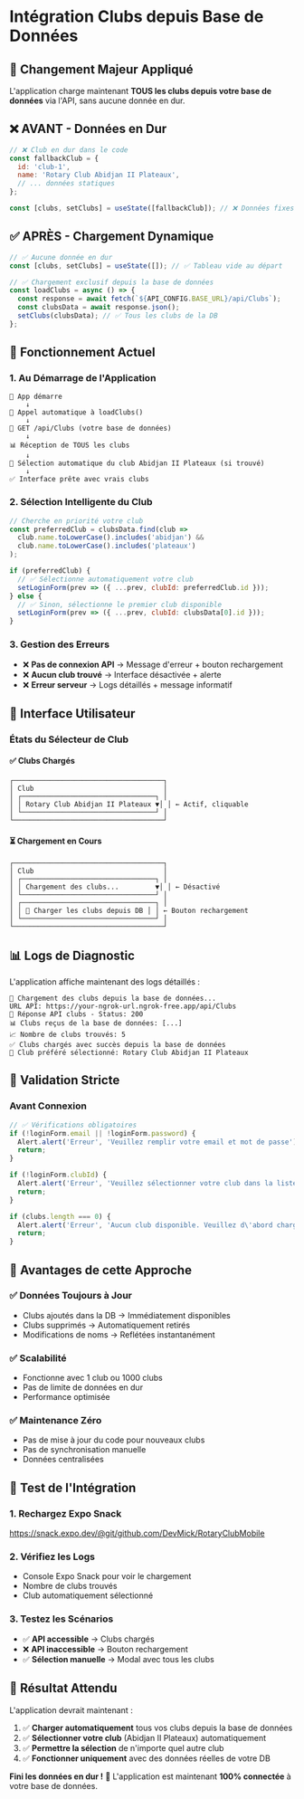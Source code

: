 # Intégration Clubs depuis Base de Données

## 🎯 **Changement Majeur Appliqué**

L'application charge maintenant **TOUS les clubs depuis votre base de données** via l'API, sans aucune donnée en dur.

## ❌ **AVANT** - Données en Dur
```javascript
// ❌ Club en dur dans le code
const fallbackClub = {
  id: 'club-1',
  name: 'Rotary Club Abidjan II Plateaux',
  // ... données statiques
};

const [clubs, setClubs] = useState([fallbackClub]); // ❌ Données fixes
```

## ✅ **APRÈS** - Chargement Dynamique
```javascript
// ✅ Aucune donnée en dur
const [clubs, setClubs] = useState([]); // ✅ Tableau vide au départ

// ✅ Chargement exclusif depuis la base de données
const loadClubs = async () => {
  const response = await fetch(`${API_CONFIG.BASE_URL}/api/Clubs`);
  const clubsData = await response.json();
  setClubs(clubsData); // ✅ Tous les clubs de la DB
};
```

## 🔄 **Fonctionnement Actuel**

### 1. **Au Démarrage de l'Application**
```
📱 App démarre
    ↓
🔄 Appel automatique à loadClubs()
    ↓
📡 GET /api/Clubs (votre base de données)
    ↓
📊 Réception de TOUS les clubs
    ↓
🎯 Sélection automatique du club Abidjan II Plateaux (si trouvé)
    ↓
✅ Interface prête avec vrais clubs
```

### 2. **Sélection Intelligente du Club**
```javascript
// Cherche en priorité votre club
const preferredClub = clubsData.find(club => 
  club.name.toLowerCase().includes('abidjan') && 
  club.name.toLowerCase().includes('plateaux')
);

if (preferredClub) {
  // ✅ Sélectionne automatiquement votre club
  setLoginForm(prev => ({ ...prev, clubId: preferredClub.id }));
} else {
  // ✅ Sinon, sélectionne le premier club disponible
  setLoginForm(prev => ({ ...prev, clubId: clubsData[0].id }));
}
```

### 3. **Gestion des Erreurs**
- ❌ **Pas de connexion API** → Message d'erreur + bouton rechargement
- ❌ **Aucun club trouvé** → Interface désactivée + alerte
- ❌ **Erreur serveur** → Logs détaillés + message informatif

## 🎨 **Interface Utilisateur**

### États du Sélecteur de Club

#### ✅ **Clubs Chargés**
```
┌─────────────────────────────────────┐
│ Club                                │
│ ┌─────────────────────────────────┐ │
│ │ Rotary Club Abidjan II Plateaux ▼│ │ ← Actif, cliquable
│ └─────────────────────────────────┘ │
└─────────────────────────────────────┘
```

#### ⏳ **Chargement en Cours**
```
┌─────────────────────────────────────┐
│ Club                                │
│ ┌─────────────────────────────────┐ │
│ │ Chargement des clubs...         ▼│ │ ← Désactivé
│ └─────────────────────────────────┘ │
│ ┌─────────────────────────────────┐ │
│ │ 🔄 Charger les clubs depuis DB │ │ ← Bouton rechargement
│ └─────────────────────────────────┘ │
└─────────────────────────────────────┘
```

## 📊 **Logs de Diagnostic**

L'application affiche maintenant des logs détaillés :

```
🔄 Chargement des clubs depuis la base de données...
URL API: https://your-ngrok-url.ngrok-free.app/api/Clubs
📡 Réponse API clubs - Status: 200
📊 Clubs reçus de la base de données: [...]
📈 Nombre de clubs trouvés: 5
✅ Clubs chargés avec succès depuis la base de données
🎯 Club préféré sélectionné: Rotary Club Abidjan II Plateaux
```

## 🔧 **Validation Stricte**

### Avant Connexion
```javascript
// ✅ Vérifications obligatoires
if (!loginForm.email || !loginForm.password) {
  Alert.alert('Erreur', 'Veuillez remplir votre email et mot de passe');
  return;
}

if (!loginForm.clubId) {
  Alert.alert('Erreur', 'Veuillez sélectionner votre club dans la liste');
  return;
}

if (clubs.length === 0) {
  Alert.alert('Erreur', 'Aucun club disponible. Veuillez d\'abord charger les clubs depuis la base de données.');
  return;
}
```

## 🚀 **Avantages de cette Approche**

### ✅ **Données Toujours à Jour**
- Clubs ajoutés dans la DB → Immédiatement disponibles
- Clubs supprimés → Automatiquement retirés
- Modifications de noms → Reflétées instantanément

### ✅ **Scalabilité**
- Fonctionne avec 1 club ou 1000 clubs
- Pas de limite de données en dur
- Performance optimisée

### ✅ **Maintenance Zéro**
- Pas de mise à jour du code pour nouveaux clubs
- Pas de synchronisation manuelle
- Données centralisées

## 🧪 **Test de l'Intégration**

### 1. **Rechargez Expo Snack**
https://snack.expo.dev/@git/github.com/DevMick/RotaryClubMobile

### 2. **Vérifiez les Logs**
- Console Expo Snack pour voir le chargement
- Nombre de clubs trouvés
- Club automatiquement sélectionné

### 3. **Testez les Scénarios**
- ✅ **API accessible** → Clubs chargés
- ❌ **API inaccessible** → Bouton rechargement
- ✅ **Sélection manuelle** → Modal avec tous les clubs

## 📱 **Résultat Attendu**

L'application devrait maintenant :
1. ✅ **Charger automatiquement** tous vos clubs depuis la base de données
2. ✅ **Sélectionner votre club** (Abidjan II Plateaux) automatiquement
3. ✅ **Permettre la sélection** de n'importe quel autre club
4. ✅ **Fonctionner uniquement** avec des données réelles de votre DB

**Fini les données en dur !** 🎉 L'application est maintenant **100% connectée** à votre base de données.

